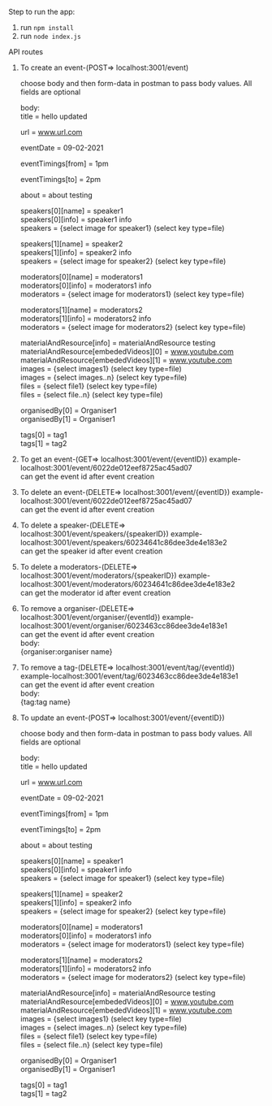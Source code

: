 Step to run the app:
 1) run `npm install`
 2) run `node index.js`


 API routes

 1) To create an event-(POST=> localhost:3001/event)

    choose body and then form-data in postman to pass
    body values. All fields are optional

    body: </br>
     title = hello updated

     url = www.url.com

     eventDate = 09-02-2021

     eventTimings[from] = 1pm

     eventTimings[to] = 2pm

     about = about testing

     speakers[0][name] = speaker1 </br>
     speakers[0][info] = speaker1 info </br>
     speakers = {select image for speaker1} (select key type=file) </br>


     speakers[1][name] = speaker2 </br>
     speakers[1][info] = speaker2 info </br>
     speakers = {select image for speaker2} (select key type=file) </br>

     moderators[0][name] = moderators1 </br>
     moderators[0][info] = moderators1 info </br>
     moderators = {select image for moderators1} (select key type=file) </br>

     moderators[1][name] = moderators2 </br>
     moderators[1][info] = moderators2 info </br>
     moderators = {select image for moderators2} (select key type=file) </br>

     materialAndResource[info] = materialAndResource testing </br>
     materialAndResource[embededVideos][0] = www.youtube.com </br>
     materialAndResource[embededVideos][1] = www.youtube.com </br>
     images = {select images1} (select key type=file) </br>
     images = {select images..n} (select key type=file) </br>
     files = {select file1} (select key type=file) </br>
     files = {select file..n} (select key type=file) </br>

     organisedBy[0] = Organiser1 </br>
     organisedBy[1] = Organiser1 </br>

     tags[0] = tag1 </br>
     tags[1] = tag2 </br>

 2) To get an event-(GET=> localhost:3001/event/{eventID})
    example-localhost:3001/event/6022de012eef8725ac45ad07 </br>
    can get the event id after event creation


 3) To delete an event-(DELETE=> localhost:3001/event/{eventID})
    example-localhost:3001/event/6022de012eef8725ac45ad07 </br>
    can get the event id after event creation


 4) To delete a speaker-(DELETE=> localhost:3001/event/speakers/{speakerID})
    example-localhost:3001/event/speakers/60234641c86dee3de4e183e2 </br>
    can get the speaker id after event creation


 5) To delete a moderators-(DELETE=> localhost:3001/event/moderators/{speakerID})
    example-localhost:3001/event/moderators/60234641c86dee3de4e183e2 </br>
    can get the moderator id after event creation


 6) To remove a organiser-(DELETE=> localhost:3001/event/organiser/{eventId})
    example-localhost:3001/event/organiser/6023463cc86dee3de4e183e1 </br>
    can get the event id after event creation </br>
    body: </br>
    {organiser:organiser name}


 7) To remove a tag-(DELETE=> localhost:3001/event/tag/{eventId})
    example-localhost:3001/event/tag/6023463cc86dee3de4e183e1 </br>
    can get the event id after event creation </br>
    body: </br>
    {tag:tag name}


 8) To update an event-(POST=> localhost:3001/event/{eventID})

    choose body and then form-data in postman to pass 
    body values. All fields are optional </br>

     body: </br>
     title = hello updated

     url = www.url.com

     eventDate = 09-02-2021

     eventTimings[from] = 1pm

     eventTimings[to] = 2pm

     about = about testing

     speakers[0][name] = speaker1 </br>
     speakers[0][info] = speaker1 info </br>
     speakers = {select image for speaker1} (select key type=file) </br>


     speakers[1][name] = speaker2 </br>
     speakers[1][info] = speaker2 info </br>
     speakers = {select image for speaker2} (select key type=file) </br>

     moderators[0][name] = moderators1 </br>
     moderators[0][info] = moderators1 info </br>
     moderators = {select image for moderators1} (select key type=file) </br>

     moderators[1][name] = moderators2 </br>
     moderators[1][info] = moderators2 info </br>
     moderators = {select image for moderators2} (select key type=file) </br>

     materialAndResource[info] = materialAndResource testing </br>
     materialAndResource[embededVideos][0] = www.youtube.com </br>
     materialAndResource[embededVideos][1] = www.youtube.com </br>
     images = {select images1} (select key type=file) </br>
     images = {select images..n} (select key type=file) </br>
     files = {select file1} (select key type=file) </br>
     files = {select file..n} (select key type=file) </br>

     organisedBy[0] = Organiser1 </br>
     organisedBy[1] = Organiser1 </br>

     tags[0] = tag1 </br>
     tags[1] = tag2 </br>

